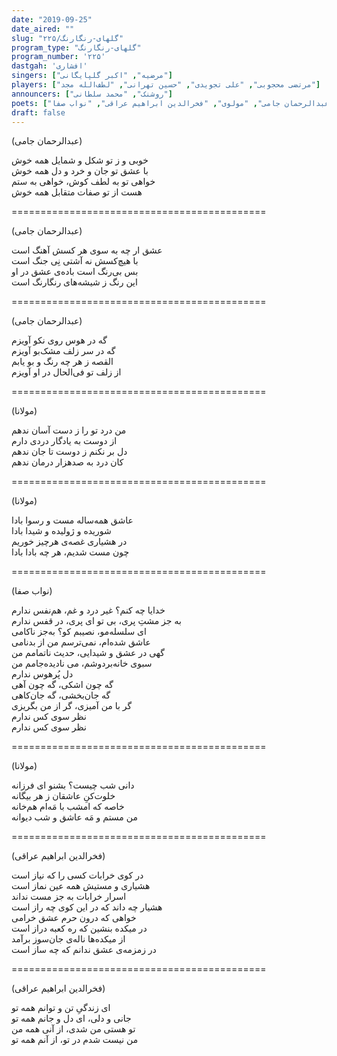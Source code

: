 ```yaml
---
date: "2019-09-25"
date_aired: ""
slug: "گلهای-رنگارنگ/۲۲۵"
program_type: "گلهای-رنگارنگ"
program_number: '۲۲۵'
dastgah: 'افشاری'
singers: ["مرضیه", "اکبر گلپایگانی"]
players: ["مرتضی محجوبی", "علی تجویدی", "حسین تهرانی", "لطف‌الله مجد"]
announcers: ["روشنک", "محمد سلطانی"]
poets: ["عبدالرحمان جامی", "مولوی", "فخرالدین ابراهیم عراقی", "نواب صفا"]
draft: false
---
```


(عبدالرحمان جامی)  

خوبی و ز تو شکل و شمایل همه خوش  
با عشق تو جان و خرد و دل همه خوش  
خواهی تو به لطف کوش، خواهی به ستم  
هست از تو صفات متقابل همه خوش  

============================================  

(عبدالرحمان جامی)  

عشق ار چه به سوی هر کسش آهنگ است  
با هیچ‌کسش نه آشتی نِی جنگ است  
بس بی‌رنگ است باده‌ی عشق در او  
این رنگ ز شیشه‌های رنگارنگ است  

============================================  

(عبدالرحمان جامی)  

گه در هوس روی نکو آویزم  
گه در سر زلف مشک‌بو آویزم  
القصه ز هر چه رنگ و بو یابم  
از زلف تو فی‌الحال در او آویزم  

============================================  

(مولانا)  

من درد تو را ز دست آسان ندهم  
از دوست به یادگار دردی دارم  
دل بر نکنم ز دوست تا جان ندهم  
کان درد به صد‌هزار درمان ندهم  

============================================  

(مولانا)  

عاشق همه‌ساله مست و رسوا بادا  
شوریده و ژولیده و شیدا بادا  
در هشیاری غصه‌ی هرچیز خوریم  
چون مست شدیم، هر چه بادا بادا  

============================================  

(نواب صفا)  

خدایا چه کنم؟ غیر درد و غم، هم‌نفس ندارم  
به جز مشتِ پری، بی تو ای پری، در قفس ندارم  
ای سلسله‌مو، نصیبم كو؟ به‌جز ناکامی  
عاشق شده‌ام، نمی‌ترسم من از بدنامی  
گهی در عشق و شیدایی، حدیث ناتمامم من  
سبوی خانه‌بردوشم، می نادیده‌جامم من  
دل پُرهوس ندارم  
گه چون اشکی، گه چون آهی  
گه جان‌بخشی، گه جان‌کاهی  
گر با من آمیزی، گر از من بگریزی  
نظر سوی کس ندارم  
نظر سوی کس ندارم  

============================================  

(مولانا)  

دانی شب چیست؟ بشنو ای فرزانه  
خلوت‌كنِ عاشقان ز هر بیگانه  
خاصه كه امشب با مَه‌ام هم‌خانه  
من مستم و مَه عاشق و شب دیوانه  

============================================  

(فخرالدین ابراهیم عراقی)  

در کوی خرابات کسی را که نیاز است  
هشیاری و مستیش همه عین نماز است  
اسرار خرابات به جز مست نداند  
هشیار چه داند که در این کوی چه راز است  
خواهی که درون حرم عشق خرامی  
در میکده بنشین که ره کعبه دراز است  
از میکده‌ها ناله‌ی جان‌سوز برآمد  
در زمزمه‌ی عشق ندانم که چه ساز است  

============================================  

(فخرالدین ابراهیم عراقی)  

ای زندگیِ تن و توانم همه تو  
جانی و دلی، ای دل و جانم همه تو  
تو هستی من شدی، از آنی همه من  
من نیست شدم در تو، از آنم همه تو  
